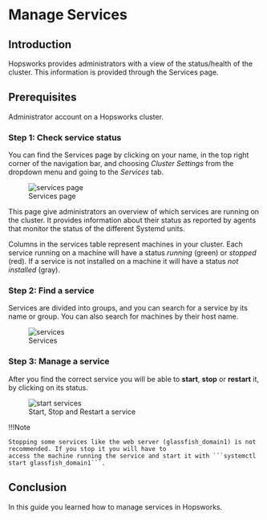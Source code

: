 # Manage Services

## Introduction
Hopsworks provides administrators with a view of the status/health of the cluster. 
This information is provided through the Services page.

## Prerequisites
Administrator account on a Hopsworks cluster.

### Step 1: Check service status
You can find the Services page by clicking on your name, in the top right corner of the navigation bar, and choosing 
_Cluster Settings_ from the dropdown menu and going to the _Services_ tab.

<figure>
  <img src="../../assets/images/admin/services/full.png" alt="services page" />
  <figcaption>Services page</figcaption>
</figure>

This page give administrators an overview of which services are running on the cluster. 
It provides information about their status as reported by agents that monitor the status of the different 
Systemd units.

Columns in the services table represent machines in your cluster. Each service running on a machine will have a status 
_running_  (green) or _stopped_ (red). If a service is not installed on a machine it will have a status _not installed_ (gray). 
 

### Step 2: Find a service 
Services are divided into groups, and you can search for a service by its name or group. You can also search for machines 
by their host name.

<figure>
  <img src="../../assets/images/admin/services/services.png" alt="services" />
  <figcaption>Services</figcaption>
</figure>

### Step 3: Manage a service
After you find the correct service you will be able to **start**, **stop** or **restart** it, by clicking on its status.
<figure>
  <img src="../../assets/images/admin/services/start.png" alt="start services" />
  <figcaption>Start, Stop and Restart a service</figcaption>
</figure>

!!!Note

    Stopping some services like the web server (glassfish_domain1) is not recommended. If you stop it you will have to
    access the machine running the service and start it with ```systemctl start glassfish_domain1```. 

## Conclusion
In this guide you learned how to manage services in Hopsworks.